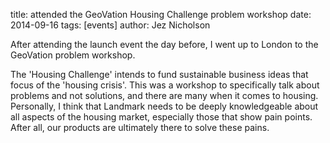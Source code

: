 title: attended the GeoVation Housing Challenge problem workshop
date: 2014-09-16
tags: [events]
author: Jez Nicholson

​​​​After attending the launch event the day before, I went up to London to the GeoVation problem workshop.

The 'Housing Challenge' intends to fund sustainable business ideas that focus of the 'housing crisis'. This was a workshop to specifically talk about problems and not solutions, and there are many when it comes to housing. Personally, I think that Landmark needs to be deeply knowledgeable about all aspects of the housing market, especially those that show pain points. After all, our products are ultimately there to solve these pains.